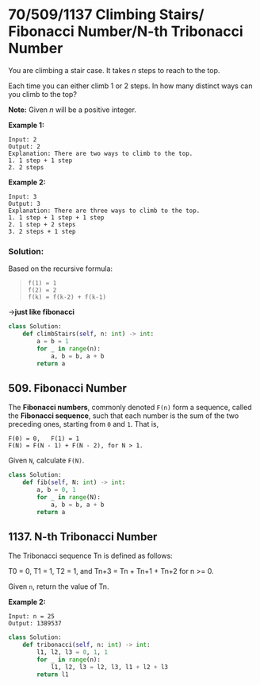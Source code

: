 # 70/509/1137 Climbing Stairs/ Fibonacci Number/N-th Tribonacci Number

You are climbing a stair case. It takes _n_ steps to reach to the top.

Each time you can either climb 1 or 2 steps. In how many distinct ways can you climb to the top?

**Note:** Given _n_ will be a positive integer.

**Example 1:**

```text
Input: 2
Output: 2
Explanation: There are two ways to climb to the top.
1. 1 step + 1 step
2. 2 steps
```

**Example 2:**

```text
Input: 3
Output: 3
Explanation: There are three ways to climb to the top.
1. 1 step + 1 step + 1 step
2. 1 step + 2 steps
3. 2 steps + 1 step
```

### Solution:

Based on the recursive formula:

> ```text
> f(1) = 1
> f(2) = 2
> f(k) = f(k-2) + f(k-1) 
> ```

-&gt;**just like fibonacci**

```python
class Solution:
    def climbStairs(self, n: int) -> int:
        a = b = 1
        for _ in range(n):
            a, b = b, a + b
        return a
```

## 509. Fibonacci Number

The **Fibonacci numbers**, commonly denoted `F(n)` form a sequence, called the **Fibonacci sequence**, such that each number is the sum of the two preceding ones, starting from `0` and `1`. That is,

```text
F(0) = 0,   F(1) = 1
F(N) = F(N - 1) + F(N - 2), for N > 1.
```

Given `N`, calculate `F(N)`.

```python
class Solution:
    def fib(self, N: int) -> int:
        a, b = 0, 1
        for _ in range(N):
            a, b = b, a + b
        return a
```

## 1137. N-th Tribonacci Number

The Tribonacci sequence Tn is defined as follows: 

T0 = 0, T1 = 1, T2 = 1, and Tn+3 = Tn + Tn+1 + Tn+2 for n &gt;= 0.

Given `n`, return the value of Tn.

**Example 2:**

```text
Input: n = 25
Output: 1389537
```

```python
class Solution:
    def tribonacci(self, n: int) -> int:
        l1, l2, l3 = 0, 1, 1
        for _ in range(n):
            l1, l2, l3 = l2, l3, l1 + l2 + l3
        return l1
```

